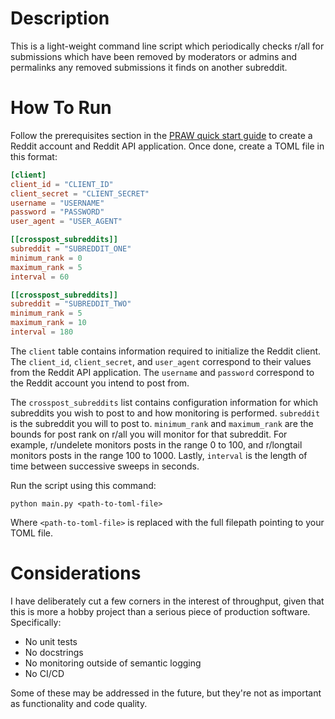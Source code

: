 # Description
This is a light-weight command line script which periodically checks r/all for submissions which have been removed by
moderators or admins and permalinks any removed submissions it finds on another subreddit.

# How To Run
Follow the prerequisites section in the
[PRAW quick start guide](https://praw.readthedocs.io/en/latest/getting_started/quick_start.html) to create a Reddit
account and Reddit API application. Once done, create a TOML file in this format:
```toml
[client]
client_id = "CLIENT_ID"
client_secret = "CLIENT_SECRET"
username = "USERNAME"
password = "PASSWORD"
user_agent = "USER_AGENT"

[[crosspost_subreddits]]
subreddit = "SUBREDDIT_ONE"
minimum_rank = 0
maximum_rank = 5
interval = 60

[[crosspost_subreddits]]
subreddit = "SUBREDDIT_TWO"
minimum_rank = 5
maximum_rank = 10
interval = 180
```
The `client` table contains information required to initialize the Reddit client. The `client_id`, `client_secret`, and
`user_agent` correspond to their values from the Reddit API application. The `username` and `password` correspond to the
Reddit account you intend to post from.

The `crosspost_subreddits` list contains configuration information for which subreddits you wish to post to and how
monitoring is performed. `subreddit` is the subreddit you will to post to. `minimum_rank` and `maximum_rank` are the
bounds for post rank on r/all you will monitor for that subreddit. For example, r/undelete monitors posts in the range
0 to 100, and r/longtail monitors posts in the range 100 to 1000. Lastly, `interval` is the length of time between
successive sweeps in seconds.

Run the script using this command:
```
python main.py <path-to-toml-file>
```
Where `<path-to-toml-file>` is replaced with the full filepath pointing to your TOML file.

# Considerations
I have deliberately cut a few corners in the interest of throughput, given that this is more a hobby project than a
serious piece of production software. Specifically:
* No unit tests
* No docstrings
* No monitoring outside of semantic logging
* No CI/CD

Some of these may be addressed in the future, but they're not as important as functionality and code quality.